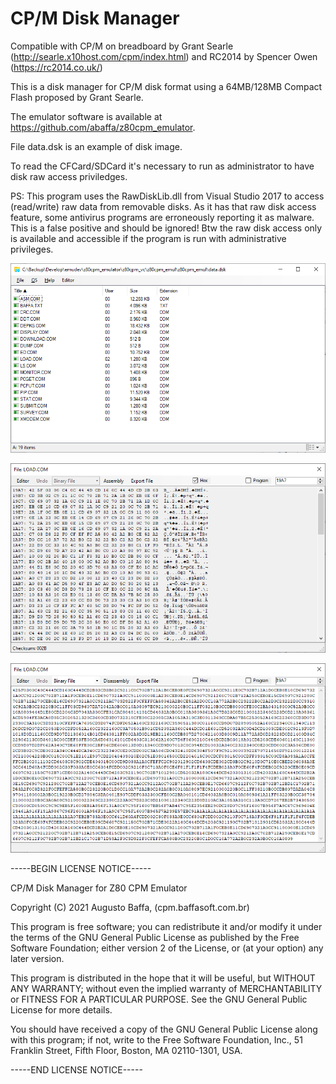 # CP/M Disk Manager
 
 Compatible with CP/M on breadboard by Grant Searle (http://searle.x10host.com/cpm/index.html)
 and RC2014 by Spencer Owen (https://rc2014.co.uk/)

This is a disk manager for CP/M disk format using a 64MB/128MB Compact Flash proposed by Grant Searle.

The emulator software is available at https://github.com/abaffa/z80cpm_emulator.

File data.dsk is an example of disk image.

To read the CFCard/SDCard it's necessary to run as administrator to have disk raw access priviledges. 

PS: This program uses the RawDiskLib.dll from Visual Studio 2017 to access (read/write) raw data from removable disks. As it has that raw disk access feature, some antivirus programs are erroneously reporting it as malware. This is a false positive and should be ignored! Btw the raw disk access only is available and accessible if the program is run with administrative privileges.

![cpm_dm1](_images/cpm_dm1.png)

![cpm_dm2](_images/cpm_dm2.png)

![cpm_dm3](_images/cpm_dm3.png)

-----BEGIN LICENSE NOTICE----- 

CP/M Disk Manager for Z80 CPM Emulator

Copyright (C) 2021  Augusto Baffa, (cpm.baffasoft.com.br)

This program is free software; you can redistribute it and/or
modify it under the terms of the GNU General Public License
as published by the Free Software Foundation; either version 2
of the License, or (at your option) any later version.

This program is distributed in the hope that it will be useful,
but WITHOUT ANY WARRANTY; without even the implied warranty of
MERCHANTABILITY or FITNESS FOR A PARTICULAR PURPOSE.  See the
GNU General Public License for more details.

You should have received a copy of the GNU General Public License
along with this program; if not, write to the Free Software
Foundation, Inc., 51 Franklin Street, Fifth Floor, Boston, MA  02110-1301, USA.

-----END LICENSE NOTICE----- 
